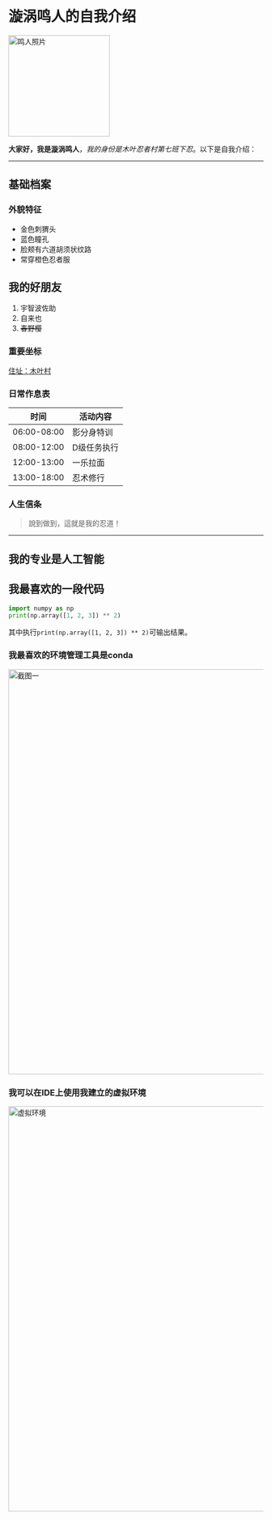 # 漩涡鸣人的自我介绍 <!-- 一级标题 -->

<img src="../image/mingren.jpg" alt="鸣人照片" width="200">


**大家好，我是漩涡鸣人**，*我的身份是木叶忍者村第七班下忍*。以下是自我介绍：

---

## 基础档案 <!-- 二级标题 -->

### 外貌特征 <!-- 三级标题 -->
- 金色刺猬头
- 蓝色瞳孔
- 脸颊有六道胡须状纹路
- 常穿橙色忍者服

## 我的好朋友 <!-- 二级标题 -->
1. 宇智波佐助
2. 自来也
3. <del>春野樱</del> <!-- 划掉项 -->

### 重要坐标 <!-- 三级标题 --> 
[住址：木叶村](https://baike.baidu.com/item/%E6%9C%A8%E5%8F%B6%E9%9A%90%E6%9D%91/16983866)

### 日常作息表 <!-- 三级标题 -->
| 时间       | 活动内容       |
|------------|----------------|
| 06:00-08:00 | 影分身特训     |
| 08:00-12:00 | D级任务执行    |
| 12:00-13:00 | 一乐拉面       |
| 13:00-18:00 | 忍术修行       |

### 人生信条 <!-- 三级标题 -->
> 說到做到，這就是我的忍道！

---

## 我的专业是人工智能 <!-- 二级标题 -->

## 我最喜欢的一段代码 <!-- 二级标题 -->
```python
import numpy as np
print(np.array([1, 2, 3]) ** 2)
```
其中执行`print(np.array([1, 2, 3]) ** 2)`可输出结果。

### 我最喜欢的环境管理工具是conda
<img src="../image/image_1.png" width="800" alt="截图一">

### 我可以在IDE上使用我建立的虚拟环境
<img src="../image/dev_enc.png" width="800"  alt="虚拟环境">